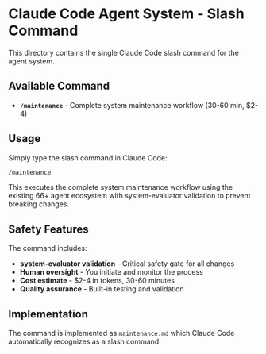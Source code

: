 # Claude Code Agent System - Slash Command

This directory contains the single Claude Code slash command for the agent system.

## Available Command

- **`/maintenance`** - Complete system maintenance workflow (30-60 min, $2-4)

## Usage

Simply type the slash command in Claude Code:
```bash
/maintenance
```

This executes the complete system maintenance workflow using the existing 66+ agent ecosystem with system-evaluator validation to prevent breaking changes.

## Safety Features

The command includes:
- **system-evaluator validation** - Critical safety gate for all changes
- **Human oversight** - You initiate and monitor the process  
- **Cost estimate** - $2-4 in tokens, 30-60 minutes
- **Quality assurance** - Built-in testing and validation

## Implementation

The command is implemented as `maintenance.md` which Claude Code automatically recognizes as a slash command.
